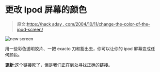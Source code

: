 # 更改 Ipod 屏幕的颜色

> 原文:[https://hack aday . com/2004/10/11/change-the-color-of-the-ipod-screen/](https://hackaday.com/2004/10/11/change-the-color-of-the-ipod-screen/)

![new screen](../Images/37528af705acdd9c3a627d199de2d0e2.png)

用一些彩色透明胶片、一把 exacto 刀和豁出去，你可以让你的 ipod 屏幕变成任何颜色。

**更新**:这个链接死了，但是我们正在到处寻找正确的链接。